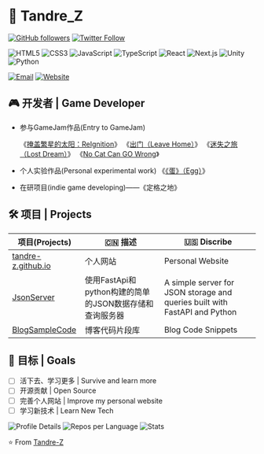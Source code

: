 # 👋 Tandre_Z

[![GitHub followers](https://img.shields.io/github/followers/Tandre-Z?style=social)](https://github.com/Tandre-Z)
[![Twitter Follow](https://img.shields.io/twitter/follow/Tandre_Z?style=social)](https://twitter.com/Tandre_Z)

![HTML5](https://img.shields.io/badge/-HTML5-E34F26?logo=html5&logoColor=white)
![CSS3](https://img.shields.io/badge/-CSS3-1572B6?logo=css3)
![JavaScript](https://img.shields.io/badge/-JavaScript-F7DF1E?logo=javascript&logoColor=black)
![TypeScript](https://img.shields.io/badge/-TypeScript-007ACC?logo=typescript&logoColor=white)
![React](https://img.shields.io/badge/-React-61DAFB?logo=react&logoColor=black)
![Next.js](https://img.shields.io/badge/-Next.js-000000?logo=next.js)
![Unity](https://img.shields.io/badge/-Unity-000000?logo=unity)
![Python](https://img.shields.io/badge/-Python-3776AB?logo=python&logoColor=white)

[![Email](https://img.shields.io/badge/📧_Contact-red?logo=gmail)](mailto:github@tandre.ip-ddns.com)
[![Website](https://img.shields.io/badge/🌐_Portfolio-green?logo=google-chrome)](https://tandre.cn)

## 🎮 开发者 | Game Developer

- 参与GameJam作品(Entry to GameJam)
  
  《[掩盖繁星的太阳：ReIgnition](https://tandrez.notion.site/ReIgnition-98d2812d5bfe47a0a2cf5e9c54caa98a)》
  《[出门（Leave Home）](https://tandrez.notion.site/Leave-Home-1a0085e32df94ef19a331126fee2d4e2)》
  《[迷失之旅（Lost Dream）](https://tandrez.notion.site/Lost-Dream-483638ab7dc74b56ba8f9bc7987740f5)》
  《[No Cat Can GO Wrong](https://tandrez.notion.site/No-Cat-Can-GO-Wrong-1a5dbd6ed8ac80cca32dc5678de9796b)》  
  
- 个人实验作品(Personal experimental work)
  《[《蛋》（Egg）](https://tandrez.notion.site/Egg-0d3b0b51c98c4def83f949efc63b2371)》

- 在研项目(indie game developing)——《定格之地》
  
## 🛠 项目 | Projects

| 项目(Projects) | 🇨🇳 描述 | 🇺🇸 Discribe |
|------|------|------|
| [tandre-z.github.io](https://github.com/Tandre-Z/tandre-z.github.io) | 个人网站 | Personal Website |
| [JsonServer](https://github.com/Tandre-Z/JsonServer) | 使用FastApi和python构建的简单的JSON数据存储和查询服务器 | A simple server for JSON storage and queries built with FastAPI and Python |
| [BlogSampleCode](https://github.com/Tandre-Z/BlogSampleCode) | 博客代码片段库 | Blog Code Snippets |

## 🎯 目标 | Goals

- [ ] 活下去、学习更多 | Survive and learn more
- [ ] 开源贡献 | Open Source
- [ ] 完善个人网站 | Improve my personal website
- [ ] 学习新技术 | Learn New Tech

![Profile Details](http://github-profile-summary-cards.vercel.app/api/cards/profile-details?username=Tandre-Z&theme=radical)
![Repos per Language](http://github-profile-summary-cards.vercel.app/api/cards/repos-per-language?username=Tandre-Z&theme=radical)
![Stats](http://github-profile-summary-cards.vercel.app/api/cards/stats?username=Tandre-Z&theme=radical)

⭐️ From [Tandre-Z](https://github.com/Tandre-Z)
